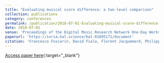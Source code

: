 ```yaml
---
title: "Evaluating musical score difference: a two-level comparison"
collection: publications
category: conferences
permalink: /publication/2018-07-01-Evaluating-musical-score-difference
date: 2018-07-01
venue: 'Proceedings of the Digital Music Research Network One-Day Workshop 2018 (DMRN+13)'
paperurl: 'https://inria.hal.science/hal-01895171/document'
citation: 'Francesco Foscarin, David Fiala, Florent Jacquemard, Philippe Rigaux, Virginie Thion, &quot;Gioqoso, an online Quality Assessment Tool for Music Notation&quot; In the proceedings of the Digital Music Research Network One-Day Workshop (DMRN+13), 2018.'
---
```

[Access paper here](https://inria.hal.science/hal-01895171){:target="_blank"}

